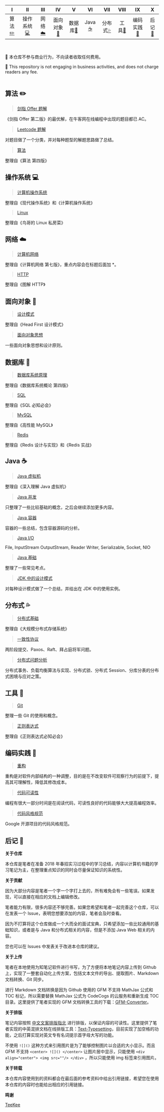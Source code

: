 <!-- ![](https://img.shields.io/badge/update-today-blue.svg) ![](https://img.shields.io/badge/gitbook-making-lightgrey.svg)</br> -->
| Ⅰ | Ⅱ | Ⅲ | Ⅳ | Ⅴ | Ⅵ | Ⅶ | Ⅷ | Ⅸ | Ⅹ |
| :--------: | :---------: | :---------: | :---------: | :---------: | :---------:| :---------: | :-------: | :-------:| :------:|
| 算法[:pencil2:](#算法-pencil2) | 操作系统[:computer:](#操作系统-computer)|网络[:cloud:](#网络-cloud) | 面向对象[:couple:](#面向对象-couple) |数据库[:floppy_disk:](#数据库-floppy_disk)| Java [:coffee:](#java-coffee)| 分布式[:sweat_drops:](#分布式-sweat_drops)| 工具[:hammer:](#工具-hammer)| 编码实践[:speak_no_evil:](#编码实践-speak_no_evil)| 后记[:memo:](#后记-memo) |
</br>

:loudspeaker: 本仓库不参与商业行为，不向读者收取任何费用。

:loudspeaker: This repository is not engaging in business activities, and does not charge readers any fee.
</br></br>

## 算法 :pencil2:


> [剑指 Offer 题解](https://github.com/CyC2018/InnterviewNotes/blob/master/notes/剑指%20offer%20题解.md)

《剑指 Offer 第二版》的最优解，在牛客网在线编程中出现的题目都已 AC。

> [Leetcode 题解](https://github.com/CyC2018/InnterviewNotes/blob/master/notes/Leetcode%20题解.md)

对题目做了一个分类，并对每种题型的解题思路做了总结。

> [算法](https://github.com/CyC2018/InnterviewNotes/blob/master/notes/算法.md)

整理自《算法 第四版》

## 操作系统 :computer:

> [计算机操作系统](https://github.com/CyC2018/InnterviewNotes/blob/master/notes/计算机操作系统.md)

整理自《现代操作系统》和《计算机操作系统》

> [Linux](https://github.com/CyC2018/InnterviewNotes/blob/master/notes/Linux.md)

整理自《鸟哥的 Linux 私房菜》


## 网络 :cloud:

> [计算机网络](https://github.com/CyC2018/InnterviewNotes/blob/master/notes/计算机网络.md)

整理自《计算机网络 第七版》，重点内容会在标题后面加 \*。

> [HTTP](https://github.com/CyC2018/InnterviewNotes/blob/master/notes/HTTP.md)

整理自《图解 HTTP》


## 面向对象 :couple:

> [设计模式](https://github.com/CyC2018/InnterviewNotes/blob/master/notes/设计模式.md)

整理自《Head First 设计模式》

> [面向对象思想](https://github.com/CyC2018/InnterviewNotes/blob/master/notes/面向对象思想.md)

一些面向对象思想和设计原则。

## 数据库 :floppy_disk:

> [数据库系统原理](https://github.com/CyC2018/InnterviewNotes/blob/master/notes/数据库系统原理.md)

整理自《数据库系统概论 第四版》

> [SQL](https://github.com/CyC2018/InnterviewNotes/blob/master/notes/SQL.md)

整理自《SQL 必知必会》

> [MySQL](https://github.com/CyC2018/InnterviewNotes/blob/master/notes/MySQL.md)

整理自《高性能 MySQL》

> [Redis](https://github.com/CyC2018/InnterviewNotes/blob/master/notes/Redis.md)

整理自《Redis 设计与实现》和《Redis 实战》

## Java :coffee:

> [Java 虚拟机](https://github.com/CyC2018/InnterviewNotes/blob/master/notes/Java%20虚拟机.md)

整理自《深入理解 Java 虚拟机》

> [Java 并发](https://github.com/CyC2018/InnterviewNotes/blob/master/notes/Java%20并发.md)

只整理了一些比较基础的概念，之后会继续添加更多内容。

> [Java 容器](https://github.com/CyC2018/InnterviewNotes/blob/master/notes/Java%20容器.md)

容器的一些总结，包含容器源码的分析。

> [Java I/O](https://github.com/CyC2018/InnterviewNotes/blob/master/notes/Java%20IO.md)

File, InputStream OutputStream, Reader Writer, Serializable, Socket, NIO

> [Java 基础](https://github.com/CyC2018/InnterviewNotes/blob/master/notes/Java%20基础.md)

整理了一些常见考点。

> [JDK 中的设计模式](https://github.com/CyC2018/InnterviewNotes/blob/master/notes/JDK%20中的设计模式.md)

对每种设计模式做了一个总结，并给出在 JDK 中的使用实例。

## 分布式 :sweat_drops:

> [分布式基础](https://github.com/CyC2018/InnterviewNotes/blob/master/notes/分布式基础.md)

整理自《大规模分布式存储系统》

> [一致性协议](https://github.com/CyC2018/InnterviewNotes/blob/master/notes/一致性协议.md)

两阶段提交、Paxos、Raft、拜占庭将军问题。

> [分布式问题分析](https://github.com/CyC2018/InnterviewNotes/blob/master/notes/分布式问题分析.md)

分布式事务、负载均衡算法与实现、分布式锁、分布式 Session、分库分表的分布式困境与应对之策。


## 工具 :hammer:

> [Git](https://github.com/CyC2018/InnterviewNotes/blob/master/notes/Git.md)

整理一些 Git 的使用和概念。

> [正则表达式](https://github.com/CyC2018/InnterviewNotes/blob/master/notes/正则表达式.md)

整理自《正则表达式必知必会》

## 编码实践 :speak_no_evil:

> [重构](https://github.com/CyC2018/InnterviewNotes/blob/master/notes/重构.md)

重构是对软件内部结构的一种调整，目的是在不改变软件可观察行为的前提下，提高其可理解性，降低其修改成本。

> [代码可读性](https://github.com/CyC2018/InnterviewNotes/blob/master/notes/代码可读性.md)

编程有很大一部分时间是在阅读代码，可读性良好的代码能够大大提高编程效率。

> [代码风格规范](https://github.com/CyC2018/InnterviewNotes/blob/master/notes/代码风格规范.md)

Google 开源项目的代码风格规范。

## 后记 :memo:

**关于仓库**

本仓库是笔者在准备 2018 年春招实习过程中的学习总结，内容以计算机书籍的学习笔记为主，在整理重点知识的同时会尽量保证知识的系统性。 

**关于贡献**

因为大部分内容是笔者一个字一个字打上去的，所有难免会有一些笔误。如果发现，可以直接在相应的文档上编辑修改。

笔者能力有限，很多内容还不够完善。如果您希望和笔者一起完善这个仓库，可以在发表一个 Issue，表明您想要添加的内容，笔者会及时查看。

因为不打算将这个仓库做成一个大而全的面试宝典，只希望添加一些比较通用的基础知识，或者是与 Java 和分布式相关的内容，但是不添加 Java Web 相关的内容。

您也可以在 Issues 中发表关于改进本仓库的建议。

**关于上传**

笔者在本地使用为知笔记软件进行书写，为了方便将本地笔记内容上传到 Github 上，实现了一整套自动化上传方案，包括文本文件的导出、提取图片、Markdown 文档转换、Git 同步。

进行 Markdown 文档转换是因为 Github 使用的 GFM 不支持 MathJax 公式和 TOC 标记，所以需要替换 MathJax 公式为 CodeCogs 的云服务和重新生成 TOC 目录。这里提供了笔者实现的 GFM 文档转换工具的下载：[GFM-Converter](https://github.com/CyC2018/GFM-Converter)。

**关于排版**

笔记内容按照 [中文文案排版指北](http://mazhuang.org/wiki/chinese-copywriting-guidelines/#%E4%B8%8D%E8%A6%81%E4%BD%BF%E7%94%A8%E4%B8%8D%E5%9C%B0%E9%81%93%E7%9A%84%E7%BC%A9%E5%86%99) 进行排版，以保证内容的可读性。这里提供了笔者实现的中英混排文档在线排版工具：[Text-Typesetting](https://github.com/CyC2018/Markdown-Typesetting)，目前实现了加空格的功能，之后打算实现对英文专有名词提示首字母大写的功能。

不使用 `![]()` 这种方式来引用图片是为了能够控制图片以合适的大小显示。而且 GFM 不支持 `<center> ![]() </center>` 让图片居中显示，只能使用 `<div align="center"> <img src=""/> </div>` ，所以只能使用 img 标签来引用图片。

**关于转载**

本仓库内容使用到的资料都会在最后面的参考资料中给出引用链接，希望您在使用本仓库的内容时也能给出相应的引用链接。

**鸣谢**

[TeeKee](https://github.com/linw7)


